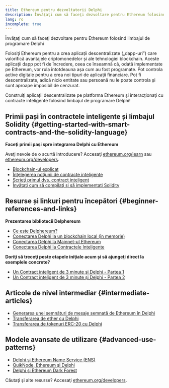 ```yaml
---
title: Ethereum pentru dezvoltatorii Delphi
description: Învăţaţi cum să faceţi dezvoltare pentru Ethereum folosind limbajul de programare Delphi
lang: ro
incomplete: true
---
```


<div class="featured">

Învăţaţi cum să faceţi dezvoltare pentru Ethereum folosind limbajul de programare Delphi

</div>

Folosiţi Ethereum pentru a crea aplicații descentralizate („dapp-uri”) care valorifică avantajele criptomonedelor și ale tehnologiei blockchain. Aceste aplicații dapp pot fi de încredere, ceea ce înseamnă că, odată implementate pe Ethereum, vor rula întotdeauna așa cum au fost programate. Pot controla active digitale pentru a crea noi tipuri de aplicații financiare. Pot fi descentralizate, adică nicio entitate sau persoană nu le poate controla și sunt aproape imposibil de cenzurat.

Construiţi aplicații descentralizate pe platforma Ethereum și interacționaţi cu contracte inteligente folosind limbajul de programare Delphi!

## Primii pași în contractele inteligente și limbajul Solidity {#getting-started-with-smart-contracts-and-the-solidity-language}

**Faceţi primii pași spre integrarea Delphi cu Ethereum**

Aveţi nevoie de o scurtă introducere? Accesaţi [ethereum.org/learn](/learn/) sau [ethereum.org/developers](/developers/).

- [Blockchain-ul explicat](https://kauri.io/article/d55684513211466da7f8cc03987607d5/blockchain-explained)
- [Înţelegerea noţiunii de contracte inteligente](https://kauri.io/article/e4f66c6079e74a4a9b532148d3158188/ethereum-101-part-5-the-smart-contract)
- [Scrieţi primul dvs. contract inteligent](https://kauri.io/article/124b7db1d0cf4f47b414f8b13c9d66e2/remix-ide-your-first-smart-contract)
- [Învăţaţi cum să compilaţi și să implementaţi Solidity](https://kauri.io/article/973c5f54c4434bb1b0160cff8c695369/understanding-smart-contract-compilation-and-deployment)

## Resurse și linkuri pentru începători {#beginner-references-and-links}

**Prezentarea bibliotecii Delphereum**

- [Ce este Delphereum?](https://github.com/svanas/delphereum/blob/master/README.md)
- [Conectarea Delphi la un blockchain local (în memorie)](https://medium.com/@svanas/connecting-delphi-to-a-local-in-memory-blockchain-9a1512d6c5b0)
- [Conectarea Delphi la Mainnet-ul Ethereum](https://medium.com/@svanas/connecting-delphi-to-the-ethereum-main-net-5faf1feffd83)
- [Conectarea Delphi la Contractele Inteligente](https://medium.com/@svanas/connecting-delphi-to-smart-contracts-3146b12803a1)

**Doriţi să treceţi peste etapele iniţiale acum și să ajungeţi direct la exemplele concrete?**

- [Un Contract inteligent de 3 minute și Delphi - Partea 1](https://medium.com/@svanas/a-3-minute-smart-contract-and-delphi-61d998571d)
- [Un Contract inteligent de 3 minute și Delphi - Partea 2](https://medium.com/@svanas/a-3-minute-smart-contract-and-delphi-part-2-446925faa47b)

## Articole de nivel intermediar {#intermediate-articles}

- [Generarea unei semnături de mesaje semnată de Ethereum în Delphi](https://medium.com/@svanas/generating-an-ethereum-signed-message-signature-in-delphi-75661ce5031b)
- [Transferarea de ether cu Delphi](https://medium.com/@svanas/transferring-ether-with-delphi-b5f24b1a98a4)
- [Transferarea de tokenuri ERC-20 cu Delphi](https://medium.com/@svanas/transferring-erc-20-tokens-with-delphi-bb44c05b295d)

## Modele avansate de utilizare {#advanced-use-patterns}

- [Delphi și Ethereum Name Service (ENS)](https://medium.com/@svanas/delphi-and-ethereum-name-service-ens-4443cd278af7)
- [QuikNode, Ethereum și Delphi](https://medium.com/@svanas/quiknode-ethereum-and-delphi-f7bfc9671c23)
- [Delphi şi Ethereum Dark Forest](https://svanas.medium.com/delphi-and-the-ethereum-dark-forest-5b430da3ad93)

Căutaţi şi alte resurse? Accesaţi [ethereum.org/developers](/developers/).

